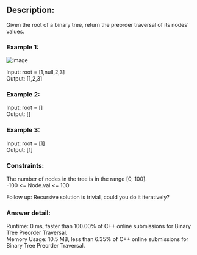## Description:  
Given the root of a binary tree, return the preorder traversal of its nodes' values.  

   

### Example 1:  
![image](https://user-images.githubusercontent.com/56119216/181095687-ffb607c4-ca3f-4f64-9ca8-401ce2b5c5a7.png)
  

Input: root = [1,null,2,3]  
Output: [1,2,3]  
### Example 2:  

Input: root = []  
Output: []  
### Example 3:  

Input: root = [1]  
Output: [1]  
 

### Constraints:  

The number of nodes in the tree is in the range [0, 100].  
-100 <= Node.val <= 100  
 

Follow up: Recursive solution is trivial, could you do it iteratively?  

### Answer detail:  
Runtime: 0 ms, faster than 100.00% of C++ online submissions for Binary Tree Preorder Traversal.  
Memory Usage: 10.5 MB, less than 6.35% of C++ online submissions for Binary Tree Preorder Traversal.  
